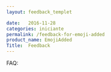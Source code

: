 ```yaml
---
layout: feedback_templet

date:   2016-11-28
categories: iniciante
permalink: /feedback-for-emoji-added
product_name: EmojiAdded
Title:  Feedback
---
```

FAQ:
